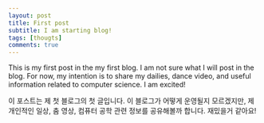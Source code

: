 ```yaml
---
layout: post
title: First post
subtitle: I am starting blog!
tags: [thougts]
comments: true
---
```

This is my first post in the my first blog. I am not sure what I will post in the blog. For now, my intention is to share my dailies, dance video, and useful information related to computer science. I am excited!

이 포스트는 제 첫 블로그의 첫 글입니다. 이 블로그가 어떻게 운영될지 모르겠지만, 제 개인적인 일상, 춤 영상, 컴퓨터 공학 관련 정보를 공유해볼까 합니다.
재밌을거 같아요!